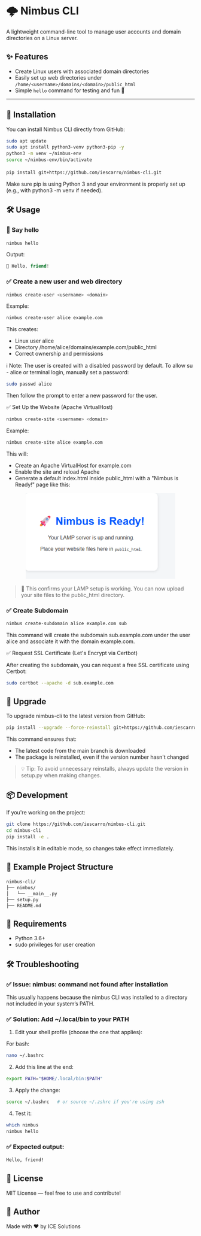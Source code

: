 # 🌩️ Nimbus CLI

A lightweight command-line tool to manage user accounts and domain directories on a Linux server.

## ✨ Features

- Create Linux users with associated domain directories
- Easily set up web directories under `/home/<username>/domains/<domain>/public_html`
- Simple `hello` command for testing and fun 🎉

---

## 🚀 Installation

You can install Nimbus CLI directly from GitHub:

```bash
sudo apt update
sudo apt install python3-venv python3-pip -y
python3 -m venv ~/nimbus-env
source ~/nimbus-env/bin/activate

pip install git+https://github.com/iescarro/nimbus-cli.git
```

Make sure pip is using Python 3 and your environment is properly set up (e.g., with python3 -m venv if needed).

## 🛠️ Usage

### 👋 Say hello

```bash
nimbus hello
```

Output:

```cpp
👋 Hello, friend!
```

### ✅ Create a new user and web directory

```bash
nimbus create-user <username> <domain>
```

Example:

```bash
nimbus create-user alice example.com
```

This creates:

* Linux user alice
* Directory /home/alice/domains/example.com/public_html
* Correct ownership and permissions

ℹ️ Note:
The user is created with a disabled password by default.
To allow su - alice or terminal login, manually set a password:

```bash
sudo passwd alice
```

Then follow the prompt to enter a new password for the user.

✅ Set Up the Website (Apache VirtualHost)

```bash
nimbus create-site <username> <domain>
```

Example:
```bash
nimbus create-site alice example.com
```

This will:
* Create an Apache VirtualHost for example.com
* Enable the site and reload Apache
* Generate a default index.html inside public_html with a "Nimbus is Ready!" page like this:

<p align="center"> <img src="https://raw.githubusercontent.com/iescarro/nimbus-cli/main/art/sample.png?v=1" alt="Nimbus is Ready!" width="400"/> </p>

> 📁 This confirms your LAMP setup is working. You can now upload your site files to the public_html directory.

### ✅ Create Subdomain

```bash
nimbus create-subdomain alice example.com sub
```

This command will create the subdomain sub.example.com under the user alice and associate it with the domain example.com.

✅ Request SSL Certificate (Let's Encrypt via Certbot)

After creating the subdomain, you can request a free SSL certificate using Certbot:

```bash
sudo certbot --apache -d sub.example.com
```

## 🔄 Upgrade

To upgrade nimbus-cli to the latest version from GitHub:

```bash
pip install --upgrade --force-reinstall git+https://github.com/iescarro/nimbus-cli.git
```

This command ensures that:
* The latest code from the main branch is downloaded
* The package is reinstalled, even if the version number hasn't changed

> 💡 Tip: To avoid unnecessary reinstalls, always update the version in setup.py when making changes.

## 📦 Development

If you're working on the project:

```bash
git clone https://github.com/iescarro/nimbus-cli.git
cd nimbus-cli
pip install -e .
```

This installs it in editable mode, so changes take effect immediately.

## 🧪 Example Project Structure

```arduino
nimbus-cli/
├── nimbus/
│   └── __main__.py
├── setup.py
├── README.md
```

## 🔐 Requirements

* Python 3.6+
* sudo privileges for user creation

## 🛠️ Troubleshooting

### ✅ Issue: nimbus: command not found after installation

This usually happens because the nimbus CLI was installed to a directory not included in your system’s PATH.

### ✅ Solution: Add ~/.local/bin to your PATH

1. Edit your shell profile (choose the one that applies):

For bash:

```bash
nano ~/.bashrc
```

2. Add this line at the end:

```bash
export PATH="$HOME/.local/bin:$PATH"
```

3. Apply the change:

```bash
source ~/.bashrc   # or source ~/.zshrc if you're using zsh
```

4. Test it:

```bash
which nimbus
nimbus hello
```

### ✅ Expected output:

```bash
Hello, friend!
```

## 📄 License
MIT License — feel free to use and contribute!

## 🙌 Author
Made with ❤️ by ICE Solutions
